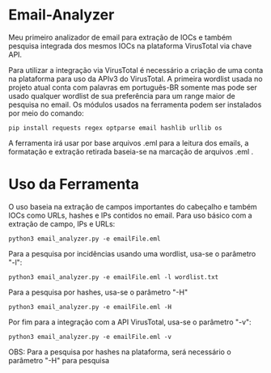 # Email-Analyzer
                                                 
Meu primeiro analizador de email para extração de IOCs e também pesquisa integrada dos mesmos IOCs na plataforma VirusTotal via chave API.

Para utilizar a integração via VirusTotal é necessário a criação de uma conta na plataforma para uso da APIv3 do VirusTotal.
A primeira wordlist usada no projeto atual conta com palavras em português-BR somente mas pode ser usado qualquer wordlist de sua preferência para um range maior de pesquisa no email.
Os módulos usados na ferramenta podem ser instalados por meio do comando:
```
pip install requests regex optparse email hashlib urllib os
```
A ferramenta irá usar por base arquivos .eml para a leitura dos emails, a formatação e extração retirada baseia-se na marcação de arquivos .eml .

# Uso da Ferramenta

O uso baseia na extração de campos importantes do cabeçalho e também IOCs como URLs, hashes e IPs contidos no email.
Para uso básico com a extração de campo, IPs e URLs:
```
python3 email_analyzer.py -e emailFile.eml
```

Para a pesquisa por incidências usando uma wordlist, usa-se o parâmetro "-l":
```
python3 email_analyzer.py -e emailFile.eml -l wordlist.txt
```

Para a pesquisa por hashes, usa-se o parâmetro "-H"
```
python3 email_analyzer.py -e emailFile.eml -H
```

Por fim para a integração com a API VirusTotal, usa-se o parâmetro "-v":
```
python3 email_analyzer.py -e emailFile.eml -v
```

OBS: Para a pesquisa por hashes na plataforma, será necessário o parâmetro "-H" para pesquisa
